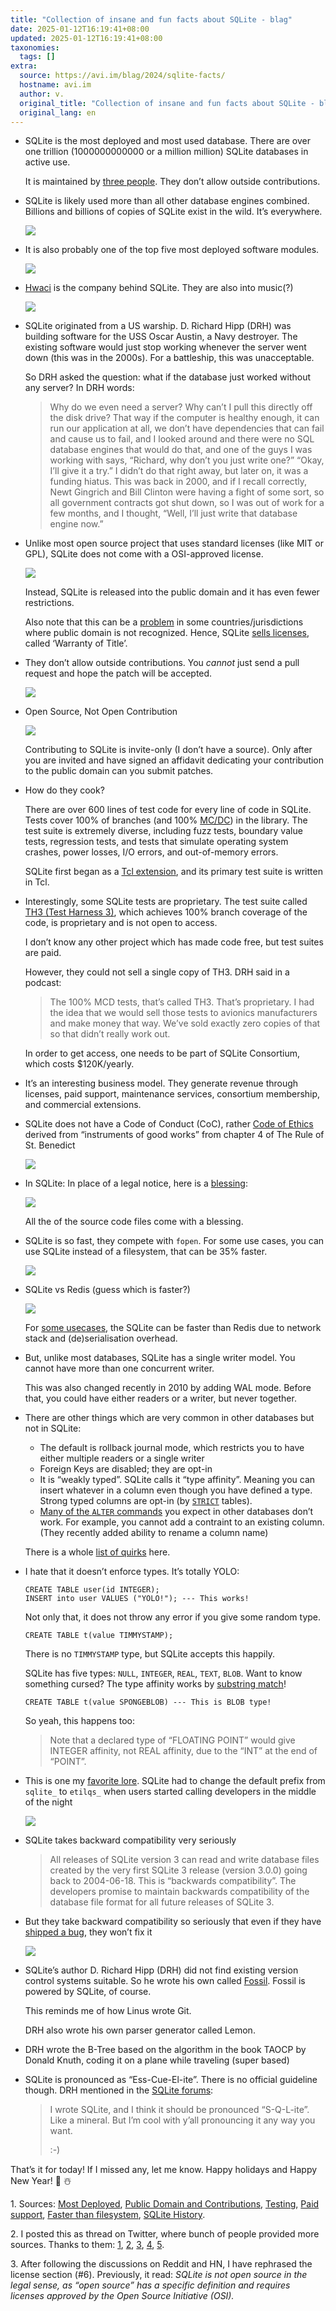```yaml
---
title: "Collection of insane and fun facts about SQLite - blag"
date: 2025-01-12T16:19:41+08:00
updated: 2025-01-12T16:19:41+08:00
taxonomies:
  tags: []
extra:
  source: https://avi.im/blag/2024/sqlite-facts/
  hostname: avi.im
  author: v.
  original_title: "Collection of insane and fun facts about SQLite - blag"
  original_lang: en
---
```

-   SQLite is the most deployed and most used database. There are over one trillion (1000000000000 or a million million) SQLite databases in active use.
    
    It is maintained by [three people](https://www.sqlite.org/crew.html). They don’t allow outside contributions.
    
-   SQLite is likely used more than all other database engines combined. Billions and billions of copies of SQLite exist in the wild. It’s everywhere.
    
    ![](sqlite-fact-1.png)
-   It is also probably one of the top five most deployed software modules.
    
    ![](sqlite-fact-2.png)
-   [Hwaci](https://hwaci.com/) is the company behind SQLite. They are also into music(?)
    
    ![](sqlite-fact-3.png)
    
-   SQLite originated from a US warship. D. Richard Hipp (DRH) was building software for the USS Oscar Austin, a Navy destroyer. The existing software would just stop working whenever the server went down (this was in the 2000s). For a battleship, this was unacceptable.
    
    So DRH asked the question: what if the database just worked without any server? In DRH words:
    
    > Why do we even need a server? Why can’t I pull this directly off the disk drive? That way if the computer is healthy enough, it can run our application at all, we don’t have dependencies that can fail and cause us to fail, and I looked around and there were no SQL database engines that would do that, and one of the guys I was working with says, “Richard, why don’t you just write one?” “Okay, I’ll give it a try.” I didn’t do that right away, but later on, it was a funding hiatus. This was back in 2000, and if I recall correctly, Newt Gingrich and Bill Clinton were having a fight of some sort, so all government contracts got shut down, so I was out of work for a few months, and I thought, “Well, I’ll just write that database engine now.”
    
-   Unlike most open source project that uses standard licenses (like MIT or GPL), SQLite does not come with a OSI-approved license.
    
    ![](sqlite-fact-4.png)
    
    Instead, SQLite is released into the public domain and it has even fewer restrictions.
    
    Also note that this can be a [problem](https://opensource.org/blog/public-domain-is-not-open-source) in some countries/jurisdictions where public domain is not recognized. Hence, SQLite [sells licenses](https://www.sqlite.org/purchase/license), called ‘Warranty of Title’.
    
-   They don’t allow outside contributions. You *cannot* just send a pull request and hope the patch will be accepted.
    
    ![](sqlite-fact-5.png)
-   Open Source, Not Open Contribution
    
    ![](sqlite-fact-6.png)
    
    Contributing to SQLite is invite-only (I don’t have a source). Only after you are invited and have signed an affidavit dedicating your contribution to the public domain can you submit patches.
    
-   How do they cook?
    
    There are over 600 lines of test code for every line of code in SQLite. Tests cover 100% of branches (and 100% [MC/DC](https://en.wikipedia.org/wiki/Modified_condition/decision_coverage)) in the library. The test suite is extremely diverse, including fuzz tests, boundary value tests, regression tests, and tests that simulate operating system crashes, power losses, I/O errors, and out-of-memory errors.
    
    SQLite first began as a [Tcl extension](https://www.sqlite.org/tclsqlite.html), and its primary test suite is written in Tcl.
    
-   Interestingly, some SQLite tests are proprietary. The test suite called [TH3 (Test Harness 3)](https://www.sqlite.org/th3.html), which achieves 100% branch coverage of the code, is proprietary and is not open to access.
    
    I don’t know any other project which has made code free, but test suites are paid.
    
    However, they could not sell a single copy of TH3. DRH said in a podcast:
    
    > The 100% MCD tests, that’s called TH3. That’s proprietary. I had the idea that we would sell those tests to avionics manufacturers and make money that way. We’ve sold exactly zero copies of that so that didn’t really work out.
    
    In order to get access, one needs to be part of SQLite Consortium, which costs $120K/yearly.
    
-   It’s an interesting business model. They generate revenue through licenses, paid support, maintenance services, consortium membership, and commercial extensions.
    
-   SQLite does not have a Code of Conduct (CoC), rather [Code of Ethics](https://sqlite.org/codeofethics.html) derived from “instruments of good works” from chapter 4 of The Rule of St. Benedict
    
    ![](sqlite-coe.png)
-   In SQLite: In place of a legal notice, here is a [blessing](https://github.com/sqlite/sqlite/blob/624cb96/src/wal.c#L4,#L9):
    
    ![](sqlite-fact-11.jpeg)
    
    All the of the source code files come with a blessing.
    
-   SQLite is so fast, they compete with `fopen`. For some use cases, you can use SQLite instead of a filesystem, that can be 35% faster.
    
    ![](sqlite-fact-7.png)
-   SQLite vs Redis (guess which is faster?)
    
    ![](sqlite-fact-8.png)
    
    For [some usecases](https://x.com/iavins/status/1849422515027763227), the SQLite can be faster than Redis due to network stack and (de)serialisation overhead.
    
-   But, unlike most databases, SQLite has a single writer model. You cannot have more than one concurrent writer.
    
    This was also changed recently in 2010 by adding WAL mode. Before that, you could have either readers or a writer, but never together.
    
-   There are other things which are very common in other databases but not in SQLite:
    
    -   The default is rollback journal mode, which restricts you to have either multiple readers or a single writer
    -   Foreign Keys are disabled; they are opt-in
    -   It is “weakly typed”. SQLite calls it “type affinity”. Meaning you can insert whatever in a column even though you have defined a type. Strong typed columns are opt-in (by [`STRICT`](https://www.sqlite.org/stricttables.html) tables).
    -   [Many of the `ALTER` commands](https://sqlite.org/omitted.html) you expect in other databases don’t work. For example, you cannot add a contraint to an existing column. (They recently added ability to rename a column name)
    
    There is a whole [list of quirks](https://www.sqlite.org/quirks.html) here.
    
-   I hate that it doesn’t enforce types. It’s totally YOLO:
    
    ```
    CREATE TABLE user(id INTEGER);
    INSERT into user VALUES ("YOLO!"); --- This works!
    ```
    
    Not only that, it does not throw any error if you give some random type.
    
    `CREATE TABLE t(value TIMMYSTAMP);`
    
    There is no `TIMMYSTAMP` type, but SQLite accepts this happily.
    
    SQLite has five types: `NULL`, `INTEGER`, `REAL`, `TEXT`, `BLOB`. Want to know something cursed? The type affinity works by [substring match](https://www.sqlite.org/datatype3.html#determination_of_column_affinity)!
    
    ```
    CREATE TABLE t(value SPONGEBLOB) --- This is BLOB type!
    ```
    
    So yeah, this happens too:
    
    > Note that a declared type of “FLOATING POINT” would give INTEGER affinity, not REAL affinity, due to the “INT” at the end of “POINT”.
    
-   This is one my [favorite lore](https://x.com/iavins/status/1865746403072389612). SQLite had to change the default prefix from `sqlite_` to `etilqs_` when users started calling developers in the middle of the night
    
    ![](sqlite-fact-9.png)
-   SQLite takes backward compatibility very seriously
    
    > All releases of SQLite version 3 can read and write database files created by the very first SQLite 3 release (version 3.0.0) going back to 2004-06-18. This is “backwards compatibility”. The developers promise to maintain backwards compatibility of the database file format for all future releases of SQLite 3.
    
-   But they take backward compatibility so seriously that even if they have [shipped a bug](https://x.com/iavins/status/1851276312876326980), they won’t fix it
    
    ![](sqlite-fact-10.png)
-   SQLite’s author D. Richard Hipp (DRH) did not find existing version control systems suitable. So he wrote his own called [Fossil](https://fossil-scm.org/home/doc/trunk/www/fossil-v-git.wiki). Fossil is powered by SQLite, of course.
    
    This reminds me of how Linus wrote Git.
    
    DRH also wrote his own parser generator called Lemon.
    
-   DRH wrote the B-Tree based on the algorithm in the book TAOCP by Donald Knuth, coding it on a plane while traveling (super based)
    
-   SQLite is pronounced as “Ess-Cue-El-ite”. There is no official guideline though. DRH mentioned in the [SQLite forums](https://web.archive.org/web/20201126110450/http://sqlite.1065341.n5.nabble.com/SQLite-Pronunciation-td88186.html#message88194):
    
    > I wrote SQLite, and I think it should be pronounced “S-Q-L-ite”. Like a mineral. But I’m cool with y’all pronouncing it any way you want.
    > 
    > :-)
    

That’s it for today! If I missed any, let me know. Happy holidays and Happy New Year! 🎄 ☃️

1\. Sources: [Most Deployed](https://www.sqlite.org/mostdeployed.html), [Public Domain and Contributions](https://www.sqlite.org/copyright.html), [Testing](https://www.sqlite.org/testing.html), [Paid support](https://www.sqlite.org/prosupport.html), [Faster than filesystem](https://www.sqlite.org/fasterthanfs.html), [SQLite History](https://corecursive.com/066-sqlite-with-richard-hipp/).  

2\. I posted this as thread on Twitter, where bunch of people provided more sources. Thanks to them: [1](https://x.com/nomsolence/status/1873416106922402060), [2](https://x.com/motherwell/status/1873678651616829949), [3](https://x.com/eriklangille/status/1873737893057122400), [4](https://old.reddit.com/r/programming/comments/1hpowxh/collection_of_insane_and_fun_facts_about_sqlite/m4ktv35/), [5](https://attractive.space/@Setok/113762362684067877).  

3\. After following the discussions on Reddit and HN, I have rephrased the license section (#6). Previously, it read: *SQLite is not open source in the legal sense, as “open source” has a specific definition and requires licenses approved by the Open Source Initiative (OSI).*
